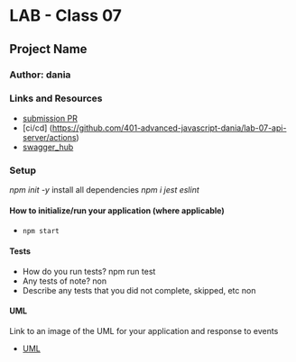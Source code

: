 # LAB - Class 07

## Project Name

### Author: dania

### Links and Resources

- [submission PR](https://github.com/401-advanced-javascript-dania/lab-07-api-server/pull/1)
- [ci/cd] (https://github.com/401-advanced-javascript-dania/lab-07-api-server/actions)
- [swagger_hub]()


### Setup
*npm init -y*
install all dependencies *npm i jest eslint*
#### How to initialize/run your application (where applicable)

- `npm start`

#### Tests

- How do you run tests?
npm run test
- Any tests of note?
non
- Describe any tests that you did not complete, skipped, etc
non
#### UML

Link to an image of the UML for your application and response to events
- [UML]()
